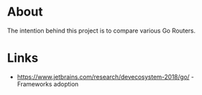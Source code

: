# About
The intention behind this project is to compare various Go Routers.

# Links
* https://www.jetbrains.com/research/devecosystem-2018/go/ - Frameworks adoption 
